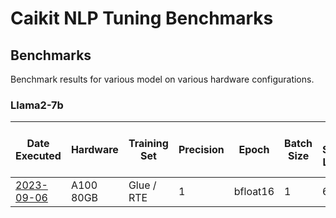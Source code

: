 # Caikit NLP Tuning Benchmarks

## Benchmarks

Benchmark results for various model on various hardware configurations.

### Llama2-7b

| Date Executed | Hardware | Training Set | Precision | Epoch | Batch Size | Max Source Length | Training Runtime (s) | Samples Per Second | Train Steps Per Second | Loss |
|---------------|--------------|-------|------------|-------------------|-----------|----------|--------------|--------------|--------------|------|
| [2023-09-06](./logs/llama2-7b/20230905_183655.log) | A100 80GB | Glue / RTE | 1 | bfloat16 | 1 | 6 | 4096 | 350 | 21.325 | 0.22 | 1.65 |
